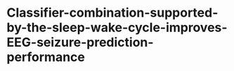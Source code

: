 # Classifier-combination-supported-by-the-sleep-wake-cycle-improves-EEG-seizure-prediction-performance